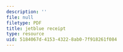 ```yaml
---
description: ''
file: null
filetype: PDF
title: jetblue receipt
type: resource
uid: 5184067d-4153-4322-8ab0-7f918261f084
---
```


